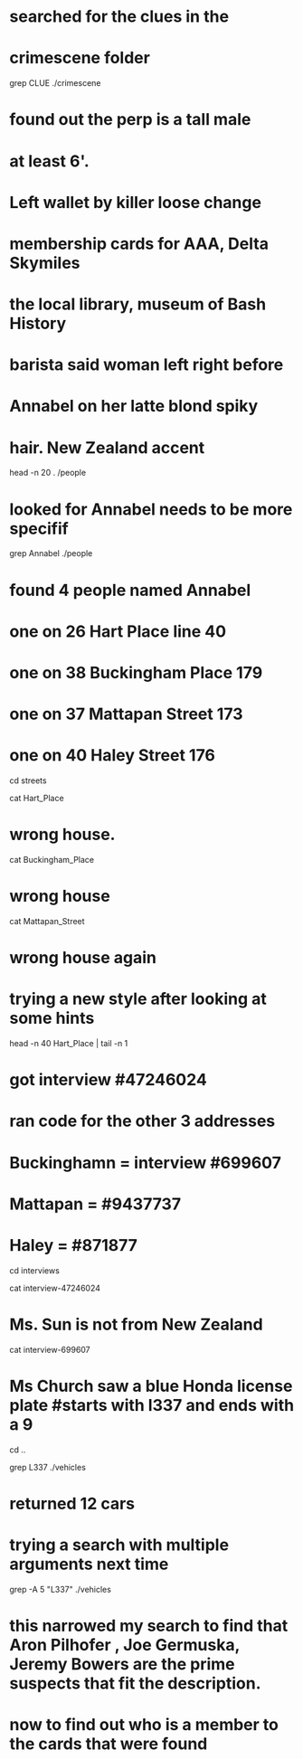 # searched for the clues in the
# crimescene folder

grep CLUE ./crimescene

# found out the perp is a tall male
# at least 6'. 
# Left wallet by killer loose change
# membership cards for AAA, Delta Skymiles
# the local library, museum of Bash History
# barista said woman left right before
# Annabel on her latte blond spiky
# hair. New Zealand accent

head -n 20 . /people 

# looked for Annabel needs to be more specifif

grep Annabel ./people

# found 4 people named Annabel
# one on 26 Hart Place line 40
# one on 38 Buckingham Place 179
# one on 37 Mattapan Street 173 
# one on 40 Haley Street 176

cd streets

cat Hart_Place

# wrong house. 

cat Buckingham_Place

# wrong house

cat Mattapan_Street

# wrong house again
# trying a new style after looking at some hints

head -n 40 Hart_Place | tail -n 1

# got interview  #47246024
# ran code for the other 3 addresses
# Buckinghamn = interview  #699607
# Mattapan = #9437737
# Haley = #871877

cd interviews

cat interview-47246024

# Ms. Sun is not from New Zealand
 cat interview-699607
# Ms Church saw a blue Honda license plate #starts with l337 and ends with a 9

cd ..

grep L337 ./vehicles
# returned 12 cars
# trying a search with multiple arguments next time

grep -A 5 "L337" ./vehicles

# this narrowed my search to find that Aron Pilhofer , Joe Germuska, Jeremy Bowers are the prime suspects that fit the description.
# now to find out who is a member to the cards that were found










